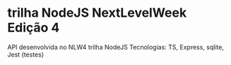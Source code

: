 # trilha NodeJS NextLevelWeek Edição 4
API desenvolvida no NLW4 trilha NodeJS
Tecnologias: TS, Express, sqlite, Jest (testes)
